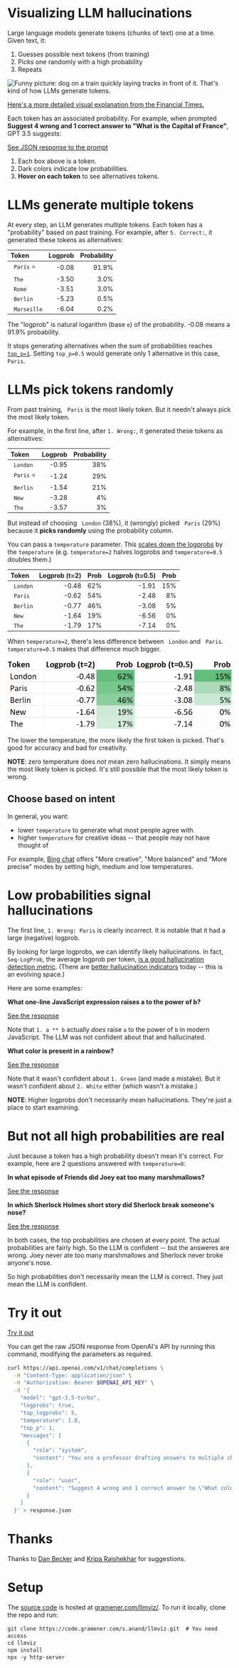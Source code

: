 # Visualizing LLM hallucinations

<!-- markdownlint-disable no-space-in-code -->

Large language models generate tokens (chunks of text) one at a time. Given text, it:

1. Guesses possible next tokens (from training)
2. Picks one randomly with a high probability
3. Repeats

![Funny picture: dog on a train quickly laying tracks in front of it. That's kind of how LLMs generate tokens.](dog-laying-tracks-like-llm-word-by-word.avif ".mx-auto .d-block")

[Here's a more detailed visual explanation from the Financial Times.](https://ig.ft.com/generative-ai/)

<!--

Image from [Andrej Karpathy's Intro to Large Language Models](https://www.youtube.com/watch?v=zjkBMFhNj_g) via [Lisa Becker](https://www.linkedin.com/posts/becker-lisa_llms-dont-plan-out-the-text-theyre-generating-activity-7138508006106853376-Oo4P/)

-->

Each token has an associated probability. For example, when prompted **Suggest 4 wrong and 1 correct answer to "What is the Capital of France"**, GPT 3.5 suggests:

<!-- use :ignore :target=llmviz to identify which links to render as an LLMViz -->

[See JSON response to the prompt](data/capital-of-france.json ":ignore :target=llmviz")

1. Each box above is a token.
2. Dark colors indicate low probabilities.
3. **Hover on each token** to see alternatives tokens.

# LLMs generate multiple tokens

At every step, an LLM generates multiple tokens. Each token has a "probability" based on past training. For example, after `5. Correct:`, it generated these tokens as alternatives:

| Token        | Logprob | Probability |
| :----------- | ------: | ----------: |
| ` Paris` ⭐  |   -0.08 |       91.9% |
| ` The`       |   -3.50 |        3.0% |
| ` Rome`      |   -3.51 |        3.0% |
| ` Berlin`    |   -5.23 |        0.5% |
| ` Marseille` |   -6.04 |        0.2% |

The "logprob" is natural logarithm (base `e`) of the probability. -0.08 means a 91.9% probability.

It stops generating alternatives when the sum of probabilities reaches [`top_p=1`](https://platform.openai.com/docs/api-reference/chat/create#chat-create-top_p ":ignore :target=_blank"). Setting `top_p=0.5` would generate only 1 alternative in this case, ` Paris`.

# LLMs pick tokens randomly

From past training, ` Paris` is the most likely token. But it needn't always pick the most likely token.

For example, in the first line, after `1. Wrong:`, it generated these tokens as alternatives:

| Token       | Logprob | Probability |
| :---------- | ------: | ----------: |
| ` London`   |   -0.95 |         38% |
| ` Paris` ⭐ |   -1.24 |         29% |
| ` Berlin`   |   -1.54 |         21% |
| ` New`      |   -3.28 |          4% |
| ` The`      |   -3.57 |          3% |

But instead of choosing ` London` (38%), it (wrongly) picked ` Paris` (29%) because it **picks randomly** using the probability column.

You can pass a `temperature` parameter. This [scales down the logprobs](https://github.com/openai/gpt-2/blob/9b63575ef42771a015060c964af2c3da4cf7c8ab/src/sample.py#L64 ":ignore :target=_blank") by the `temperature` (e.g. `temperature=2` halves logprobs and `temperature=0.5` doubles them.)

| Token     | Logprob (t=2) | Prob | Logprob (t=0.5) | Prob |
| :-------- | ------------: | ---: | --------------: | ---: |
| ` London` |         -0.48 |  62% |           -1.91 |  15% |
| ` Paris`  |         -0.62 |  54% |           -2.48 |   8% |
| ` Berlin` |         -0.77 |  46% |           -3.08 |   5% |
| ` New`    |         -1.64 |  19% |           -6.56 |   0% |
| ` The`    |         -1.79 |  17% |           -7.14 |   0% |

When `temperature=2`, there's less difference between ` London` and ` Paris`. `temperature=0.5` makes that difference much bigger.

![How temperature affects probabilities](temperature-impact.png)

The lower the temperature, the more likely the first token is picked. That's good for accuracy and bad for creativity.

**NOTE**: zero temperature does _not_ mean zero hallucinations. It simply means the most likely token is picked. It's still possible that the most likely token is wrong.

## Choose based on intent

In general, you want:

- lower `temperature` to generate what most people agree with.
- higher `temperature` for creative ideas -- that people may not have thought of

For example, [Bing chat](https://www.bing.com/chat) offers "More creative", "More balanced" and "More precise" modes by setting high, medium and low temperatures.

# Low probabilities signal hallucinations

The first line, `1. Wrong: Paris` is clearly incorrect. It is notable that it had a large (negative) logprob.

By looking for large logprobs, we can identify likely hallucinations. In fact, `Seq-LogProb`, the average logprob per token, [is a good hallucination detection metric](https://arxiv.org/abs/2208.05309). (There are [better hallucination indicators](https://aclanthology.org/2023.acl-long.3.pdf) today -- this is an evolving space.)

Here are some examples:

**What one-line JavaScript expression raises a to the power of b?**

[See the response](data/javascript-a-power-b.json ":ignore :target=llmviz")

Note that `1. a ** b` actually _does_ raise `a` to the power of `b` in modern JavaScript.
The LLM was not confident about that and hallucinated.

**What color is present in a rainbow?**

[See the response](data/rainbow.json ":ignore :target=llmviz")

Note that it wasn't confident about `1. Green` (and made a mistake). But it wasn't confident about `2. White` either (which wasn't a mistake.)

**NOTE**: Higher logprobs don't necessarily mean hallucinations. They're just a place to start examining.

# But not all high probabilities are real

Just because a token has a high probability doesn't mean it's correct. For example, here are 2 questions answered with `temperature=0`:

**In what episode of Friends did Joey eat too many marshmallows?**

[See the response](data/friends-marshmallows.json ":ignore :target=llmviz")

**In which Sherlock Holmes short story did Sherlock break someone's nose?**

[See the response](data/sherlock-holmes.json ":ignore :target=llmviz")

In both cases, the top probabilities are chosen at every point. The actual probabilities are fairly high.
So the LLM is confident -- but the answeres are wrong. Joey never ate too many marshmallows and Sherlock never broke anyone's nose.

So high probabilities don't necessarily mean the LLM is correct. They just mean the LLM is confident.

# Try it out

[Try it out](app.html ":include height=600px")

You can get the raw JSON response from OpenAI's API by running this command, modifying the parameters as required.

```bash
curl https://api.openai.com/v1/chat/completions \
  -H "Content-Type: application/json" \
  -H "Authorization: Bearer $OPENAI_API_KEY" \
  -d '{
    "model": "gpt-3.5-turbo",
    "logprobs": true,
    "top_logprobs": 5,
    "temperature": 1.0,
    "top_p": 1,
    "messages": [
      {
        "role": "system",
        "content": "You are a professor drafting answers to multiple choice questions."
      },
      {
        "role": "user",
        "content": "Suggest 4 wrong and 1 correct answer to \"What color is present in a rainbow?\""
      }
    ]
  }' > response.json
```

# Thanks

Thanks to [Dan Becker](https://www.linkedin.com/in/dansbecker/ ":ignore :target=_blank") and [Kripa Rajshekhar](https://www.linkedin.com/in/reliable-ai/ ":ignore :target=_blank") for suggestions.

# Setup

The [source code](https://code.gramener.com/s.anand/llmviz/ ":ignore :target=_blank") is hosted at
[gramener.com/llmviz/](https://gramener.com/llmviz/ ":ignore :target=_blank"). To run it locally,
clone the repo and run:

```shell
git clone https://code.gramener.com/s.anand/llmviz.git  # You need access
cd llmviz
npm install
npx -y http-server
```
